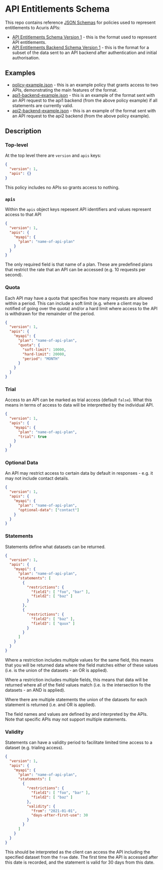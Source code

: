 # API Entitlements Schema

This repo contains reference [JSON Schemas](https://json-schema.org/) for
policies used to represent entitlements to Acuris APIs:

* [API Entitlements Schema Version 1](v1.json) - this is the format used to represent API entitlements.
* [API Entitlements Backend Schema Version 1](v1.json) - this is the format for a subset of the data sent to an API backend after authentication and initial authorisation.

## Examples

* [policy-example.json](policy-example.json) - this is an example policy that grants access to two APIs, demonstrating the main features of the format.
* [api1-backend-example.json](api1-backend-example.json) - this is an example of the format sent with an API request to the api1 backend (from the above policy example) if all statements are currently valid.
* [api2-backend-example.json](api1-backend-example.json) - this is an example of the format sent with an API request to the api2 backend (from the above policy example).

## Description

### Top-level

At the top level there are `version` and `apis` keys:

```json
{
  "version": 1,
  "apis": {}
}
```

This policy includes no APIs so grants access to nothing.

### `apis`

Within the `apis` object keys repesent API identifiers and values represent access to that API

```json
{
  "version": 1,
  "apis": {
    "myapi": {
      "plan": "name-of-api-plan"
    }
  }
}
```

The only required field is that name of a plan. These are predefined plans that restrict the rate that an API can be accessed (e.g. 10 requests per second).

### Quota

Each API may have a quota that specifies how many requests are allowed within a period. This can include a soft limit (e.g. where a client may be notified of going over the quota) and/or a hard limit where access to the API is withdrawn for the remainder of the period.

```json
{
  "version": 1,
  "apis": {
    "myapi": {
      "plan": "name-of-api-plan",
      "quota": {
        "soft-limit": 10000,
        "hard-limit": 20000,
        "period": "MONTH"
      }
    }
  }
}
```

### Trial

Access to an API can be marked as trial access (default `false`). What this means in terms of access to data will be interpretted by the individual API.

```json
{
  "version": 1,
  "apis": {
    "myapi": {
      "plan": "name-of-api-plan",
      "trial": true
    }
  }
}
```

### Optional Data

An API may restrict access to certain data by default in responses - e.g. it may not include contact details.

```json
{
  "version": 1,
  "apis": {
    "myapi": {
      "plan": "name-of-api-plan",
      "optional-data": ["contact"]
    }
  }
}
```

### Statements

Statements define what datasets can be returned.

```json
{
  "version": 1,
  "apis": {
    "myapi": {
      "plan": "name-of-api-plan",
      "statements": [
        {
          "restrictions": {
            "field1": [ "foo", "bar" ],
            "field2": [ "baz" ]
          }
        },
        {
          "restrictions": {
            "field2": [ "baz" ],
            "field3": [ "quux" ]
          }
        }
      ]
    }
  }
}
```

Where a restriction includes multiple values for the same field, this means that you will be returned data where the field matches either of these values (i.e. is the union of the datasets - an OR is applied).

Where a restriction includes multiple fields, this means that data will be returned where all of the field values match (i.e. is the intersection fo the datasets - an AND is applied).

Where there are multiple statements the union of the datasets for each statement is returned (i.e. and OR is applied).

The field names and values are defined by and interpreted by the APIs. Note that specific APIs may not support multiple statements.

### Validity

Statements can have a validity period to facilitate limited time access to a dataset (e.g. trialing access).

```json
{
  "version": 1,
  "apis": {
    "myapi": {
      "plan": "name-of-api-plan",
      "statements": [
        {
          "restrictions": {
            "field1": [ "foo", "bar" ],
            "field2": [ "baz" ]
          },
          "validity": {
            "from": "2021-01-01",
            "days-after-first-use": 30
          }
        }
      ]
    }
  }
}
```

This should be interpreted as the client can access the API including the specified dataset from the `from` date. The first time the API is accessed after this date is recorded, and the statement is valid for 30 days from this date.